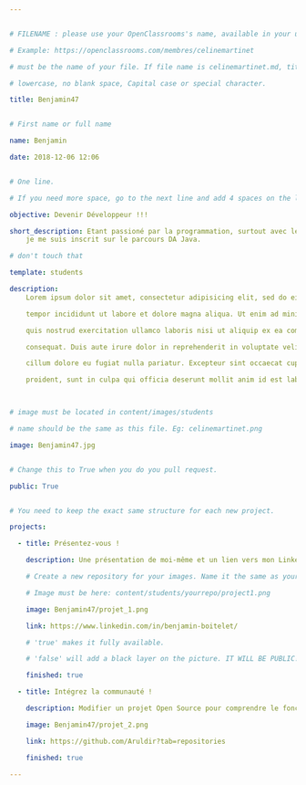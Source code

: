 ```yaml
---


# FILENAME : please use your OpenClassrooms's name, available in your url.

# Example: https://openclassrooms.com/membres/celinemartinet

# must be the name of your file. If file name is celinemartinet.md, title is celinemartinet.

# lowercase, no blank space, Capital case or special character.

title: Benjamin47


# First name or full name

name: Benjamin

date: 2018-12-06 12:06


# One line.

# If you need more space, go to the next line and add 4 spaces on the left, as in 'description'.

objective: Devenir Développeur !!!

short_description: Etant passioné par la programmation, surtout avec le langage Java, 
    je me suis inscrit sur le parcours DA Java. 

# don't touch that

template: students

description:
    Lorem ipsum dolor sit amet, consectetur adipisicing elit, sed do eiusmod

    tempor incididunt ut labore et dolore magna aliqua. Ut enim ad minim veniam,

    quis nostrud exercitation ullamco laboris nisi ut aliquip ex ea commodo

    consequat. Duis aute irure dolor in reprehenderit in voluptate velit esse

    cillum dolore eu fugiat nulla pariatur. Excepteur sint occaecat cupidatat non

    proident, sunt in culpa qui officia deserunt mollit anim id est laborum.



# image must be located in content/images/students

# name should be the same as this file. Eg: celinemartinet.png

image: Benjamin47.jpg


# Change this to True when you do you pull request.

public: True


# You need to keep the exact same structure for each new project.

projects:

  - title: Présentez-vous !

    description: Une présentation de moi-même et un lien vers mon LinkedIn.

    # Create a new repository for your images. Name it the same as your nickname and profile picture.

    # Image must be here: content/students/yourrepo/project1.png

    image: Benjamin47/projet_1.png

    link: https://www.linkedin.com/in/benjamin-boitelet/

    # 'true' makes it fully available.

    # 'false' will add a black layer on the picture. IT WILL BE PUBLIC!

    finished: true

  - title: Intégrez la communauté !

    description: Modifier un projet Open Source pour comprendre le fonctionnement de Git, de Github et des pull requests. 

    image: Benjamin47/projet_2.png

    link: https://github.com/Aruldir?tab=repositories

    finished: true

---
```

